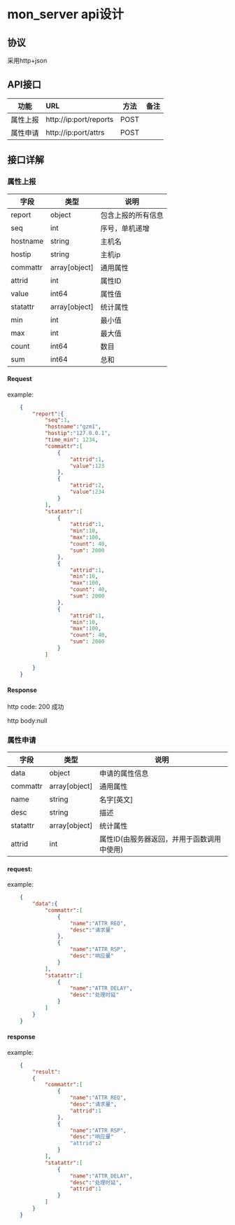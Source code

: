 # mon_server api设计
## 协议 
采用http+json

## API接口

|功能|URL|方法|备注|
|-----|:----|----|----|
|属性上报|http://ip:port/reports|POST||
|属性申请|http://ip:port/attrs|POST||

## 接口详解
### 属性上报
|字段|类型|说明|
|---|---|---|
|report|object|包含上报的所有信息|
|seq|int|序号，单机递增|
|hostname|string|主机名|
|hostip|string|主机ip|
|commattr|array[object]|通用属性|
|attrid|int|属性ID|
|value|int64|属性值|
|statattr|array[object]|统计属性|
|min|int|最小值|
|max|int|最大值|
|count|int64|数目|
|sum|int64|总和|

#### Request
example:

```json
    {
        "report":{
            "seq":1,
            "hostname":"gzm1",
            "hostip":"127.0.0.1",
            "time_min": 1234,
            "commattr":[
                {
                    "attrid":1,
                    "value":123
                },
                {
                    "attrid":2,
                    "value":234
                }
            ],
            "statattr":[
                {
                    "attrid":1,
                    "min":10,
                    "max":100,
                    "count": 40,
                    "sum": 2000
                },
                {
                    "attrid":1,
                    "min":10,
                    "max":100,
                    "count": 40,
                    "sum": 2000
                },
                {
                    "attrid":1,
                    "min":10,
                    "max":100,
                    "count": 40,
                    "sum": 2000
                }
            ]
    
        }
    }
```

#### Response
http code: 200 成功

http body:null

### 属性申请

|字段|类型|说明|
|---|---|---|
|data|object|申请的属性信息|
|commattr|array[object]|通用属性|
|name|string|名字[英文]|
|desc|string|描述|
|statattr|array[object]|统计属性|
|attrid|int|属性ID(由服务器返回，并用于函数调用中使用)|

#### request:
example:
```json
    {
        "data":{
            "commattr":[
                {
                    "name":"ATTR_REQ",
                    "desc":"请求量"
                },
                {
                    "name":"ATTR_RSP",
                    "desc":"响应量"
                }
            ],
            "statattr":[
                {
                    "name":"ATTR_DELAY",
                    "desc":"处理时延"
                }
            ]
        }
    }
```

#### response
example:
```json
    {
        "result":
        {
            "commattr":[
                {
                    "name":"ATTR_REQ",
                    "desc":"请求量",
                    "attrid":1
                },
                {
                    "name":"ATTR_RSP",
                    "desc":"响应量"
                    "attrid":2
                }
            ],
            "statattr":[
                {
                    "name":"ATTR_DELAY",
                    "desc":"处理时延",
                    "attrid":1
                }
            ]
        }
    }
```

